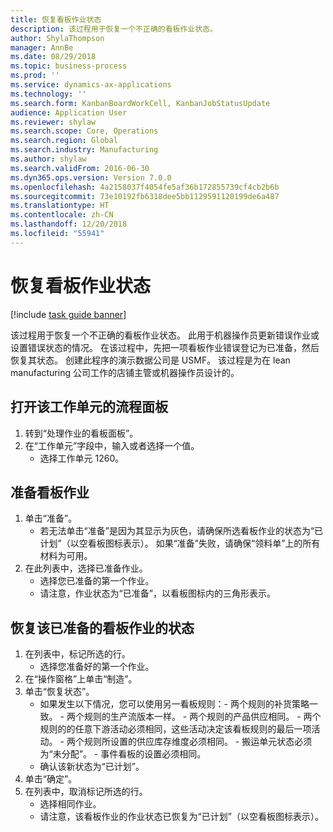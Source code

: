 ```yaml
---
title: 恢复看板作业状态
description: 该过程用于恢复一个不正确的看板作业状态。
author: ShylaThompson
manager: AnnBe
ms.date: 08/29/2018
ms.topic: business-process
ms.prod: ''
ms.service: dynamics-ax-applications
ms.technology: ''
ms.search.form: KanbanBoardWorkCell, KanbanJobStatusUpdate
audience: Application User
ms.reviewer: shylaw
ms.search.scope: Core, Operations
ms.search.region: Global
ms.search.industry: Manufacturing
ms.author: shylaw
ms.search.validFrom: 2016-06-30
ms.dyn365.ops.version: Version 7.0.0
ms.openlocfilehash: 4a2158037f4054fe5af36b172855739cf4cb2b6b
ms.sourcegitcommit: 73e10192fb6318dee5bb1129591120199de6a487
ms.translationtype: HT
ms.contentlocale: zh-CN
ms.lasthandoff: 12/20/2018
ms.locfileid: "55941"
---
```

# <a name="revert-kanban-job-status"></a>恢复看板作业状态

[!include [task guide banner](../../includes/task-guide-banner.md)]

该过程用于恢复一个不正确的看板作业状态。 此用于机器操作员更新错误作业或设置错误状态的情况。 在该过程中，先把一项看板作业错误登记为已准备，然后恢复其状态。 创建此程序的演示数据公司是 USMF。 该过程是为在 lean manufacturing 公司工作的店铺主管或机器操作员设计的。


## <a name="open-process-board-for-the-work-cell"></a>打开该工作单元的流程面板
1. 转到“处理作业的看板面板”。
2. 在“工作单元”字段中，输入或者选择一个值。
    * 选择工作单元 1260。  

## <a name="prepare-kanban-job"></a>准备看板作业
1. 单击“准备”。
    * 若无法单击“准备”是因为其显示为灰色，请确保所选看板作业的状态为“已计划”（以空看板图标表示）。 如果“准备”失败，请确保“领料单”上的所有材料为可用。  
2. 在此列表中，选择已准备作业。
    * 选择您已准备的第一个作业。  
    * 请注意，作业状态为“已准备”，以看板图标内的三角形表示。  

## <a name="revert-the-status-of-the-prepared-kanban-job"></a>恢复该已准备的看板作业的状态
1. 在列表中，标记所选的行。
    * 选择您准备好的第一个作业。  
2. 在“操作窗格”上单击“制造”。
3. 单击“恢复状态”。
    * 如果发生以下情况，您可以使用另一看板规则：- 两个规则的补货策略一致。  - 两个规则的生产流版本一样。  - 两个规则的产品供应相同。  - 两个规则的的任意下游活动必须相同，这些活动决定该看板规则的最后一项活动。  - 两个规则所设置的供应库存维度必须相同。  - 搬运单元状态必须为“未分配”。  - 事件看板的设置必须相同。  
    * 确认该新状态为“已计划”。  
4. 单击“确定”。
5. 在列表中，取消标记所选的行。
    * 选择相同作业。  
    * 请注意，该看板作业的作业状态已恢复为“已计划”（以空看板图标表示）。  


